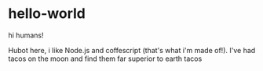# hello-world

hi humans!

Hubot here, i like Node.js and coffescript (that's what i'm made of!).
I've had tacos on the moon and find them far superior to earth tacos 
